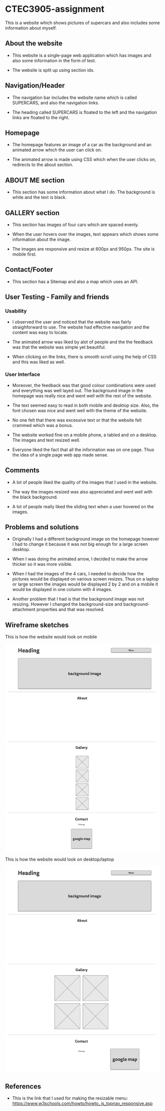 # CTEC3905-assignment

This is a website which shows pictures of supercars and also includes some information about myself.

## About the website

- This website is a single-page web application which has images and also some information in the form of text.

- The website is split up using section ids.


## Navigation/Header

- The navigation bar includes the website name which is called SUPERCARS, and also the navigation links.

- The heading called SUPERCARS is floated to the left and the navigation links are floated to the right.


## Homepage

- The homepage features an image of a car as the background and an animated arrow which the user can click on.

- The animated arrow is made using CSS which when the user clicks on, redirects to the about section.



## ABOUT ME section

- This section has some information about what I do. The background is white and the text is black.


## GALLERY section

- This section has images of four cars which are spaced evenly.

- When the user hovers over the images, text appears which shows some information about the image.

- The images are responsive and resize at 600px and 950px. The site is mobile first.


## Contact/Footer

- This section has a Sitemap and also a map which uses an API.


## User Testing - Family and friends

### Usability

- I observed the user and noticed that the website was fairly straighforward to use. The website had effective navigation and the content was easy to locate.

- The animated arrow was liked by alot of people and the the feedback was that the website was simple yet beautiful.

- When clicking on the links, there is smooth scroll using the help of CSS and this was liked as well.


### User Interface

- Moreover, the feedback was that good colour combinations were used and everything was well layed out. The background image in the homepage was really nice and went well with the rest of the website.

- The text seemed easy to read in both mobile and desktop size. Also, the font chosen was nice and went well with the theme of the website.

- No one felt that there was excessive text or that the website felt crammed which was a bonus.

- The website worked fine on a mobile phone, a tabled and on a desktop. The images and text resized well.

- Everyone liked the fact that all the information was on one page. Thus the idea of a single page web app made sense.


## Comments

- A lot of people liked the quality of the images that I used in the website.

- The way the images resized was also appreciated and went well with the black background.

- A lot of people really liked the sliding text when a user hovered on the images.


## Problems and solutions 

- Originally I had a different background image on the homepage however I had to change it because it was not big enough for a large screen desktop.

- When I was doing the animated arrow, I decided to make the arrow thicker so it was more visible.

- When I had the images of the 4 cars, I needed to decide how the pictures would be displayed on various screen resizes. Thus on a laptop or large screen the images would be displayed 2 by 2 and on a mobile it would be displayed in one column with 4 images.

- Another problem that I had is that the background image was not resizing. However I changed the background-size and background-attachment properties and that was resolved.


## Wireframe sketches

This is how the website would look on mobile

![mobile](images/mobile.png)

This is how the website would look on desktop/laptop

![desktop](images/desktop.png)

## References

- This is the link that I used for making the resizable menu: https://www.w3schools.com/howto/howto_js_topnav_responsive.asp







